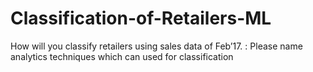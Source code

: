 # Classification-of-Retailers-ML
How will you classify retailers using sales data of Feb’17. : Please name analytics techniques which can used for classification
